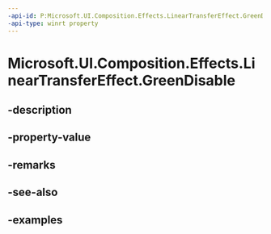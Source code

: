 ```yaml
---
-api-id: P:Microsoft.UI.Composition.Effects.LinearTransferEffect.GreenDisable
-api-type: winrt property
---
```


<!-- Property syntax.
public bool GreenDisable { get;  set; }
-->

# Microsoft.UI.Composition.Effects.LinearTransferEffect.GreenDisable

## -description

## -property-value

## -remarks

## -see-also

## -examples

